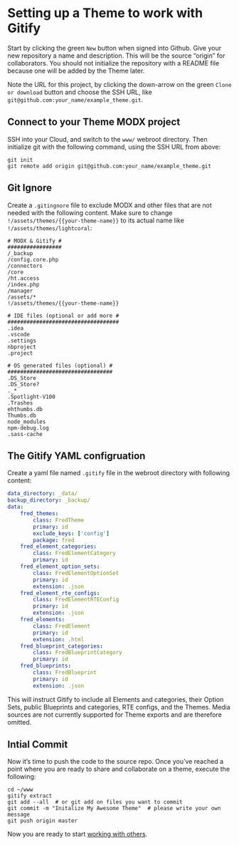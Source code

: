 # Setting up a Theme to work with Gitify

Start by clicking the green `New` button when signed into Github. Give your new repository a name and description. This will be the source “origin” for collaborators. You should not initialize the repository with a README file because one will be added by the Theme later.

Note the URL for this project, by clicking the down-arrow on the green `Clone or download` button and choose the SSH URL, like `git@github.com:your_name/example_theme.git`.

## Connect to your Theme MODX project

SSH into your Cloud, and switch to the `www/` webroot directory. Then initialize git with the following command, using the SSH URL from above:

```
git init
git remote add origin git@github.com:your_name/example_theme.git
```

## Git Ignore

Create a `.gitingnore` file to exclude MODX and other files that are not needed with the following content. Make sure to change `!/assets/themes/{{your-theme-name}}` to its actual name like `!/assets/themes/lightcoral`:

```
# MODX & Gitify #
#################
/_backup
/config.core.php
/connectors
/core
/ht.access
/index.php
/manager
/assets/*
!/assets/themes/{{your-theme-name}}

# IDE files (optional or add more #
###################################
.idea
.vscode
.settings
nbproject
.project

# OS generated files (optional) #
#################################
.DS_Store
.DS_Store?
._*
.Spotlight-V100
.Trashes
ehthumbs.db
Thumbs.db
node_modules
npm-debug.log
.sass-cache
```

## The Gitify YAML configruation

Create a yaml file named `.gitify` file in the webroot directory with following content:

```yaml
data_directory: _data/
backup_directory: _backup/
data:
    fred_themes:
        class: FredTheme
        primary: id
        exclude_keys: ['config']
        package: fred
    fred_element_categories:
        class: FredElementCategory
        primary: id
    fred_element_option_sets:
        class: FredElementOptionSet
        primary: id
        extension: .json
    fred_element_rte_configs:
        class: FredElementRTEConfig
        primary: id
        extension: .json
    fred_elements:
        class: FredElement
        primary: id
        extension: .html
    fred_blueprint_categories:
        class: FredBlueprintCategory
        primary: id
    fred_blueprints:
        class: FredBlueprint
        primary: id
        extension: .json
```

This will instruct Gitify to include all Elements and categories, their Option Sets, public Blueprints and categories, RTE configs, and the Themes. Media sources are not currently supported for Theme exports and are therefore omitted.

## Intial Commit

Now it’s time to push the code to the source repo. Once you’ve reached a point where you are ready to share and collaborate on a theme, execute the following:

```
cd ~/www
gitify extract
git add --all  # or git add on files you want to commit
git commit -m "Initalize My Awesome Theme"  # please write your own message
git push origin master
```

Now you are ready to start [working with others](gitify_in_action.md).